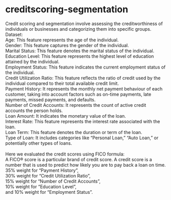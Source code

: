 # creditscoring-segmentation

Credit scoring and segmentation involve assessing the creditworthiness of individuals or businesses and categorizing them into specific groups.
<br>
Dataset:<br>
Age: This feature represents the age of the individual.<br>
Gender: This feature captures the gender of the individual.<br>
Marital Status: This feature denotes the marital status of the individual.<br>
Education Level: This feature represents the highest level of education attained by the individual.<br>
Employment Status: This feature indicates the current employment status of the individual.<br>
Credit Utilization Ratio: This feature reflects the ratio of credit used by the individual compared to their total available credit limit.<br>
Payment History: It represents the monthly net payment behaviour of each customer, taking into account factors such as on-time payments, late payments, missed payments, and defaults.<br>
Number of Credit Accounts: It represents the count of active credit accounts the person holds.<br>
Loan Amount: It indicates the monetary value of the loan.<br>
Interest Rate: This feature represents the interest rate associated with the loan.<br>
Loan Term: This feature denotes the duration or term of the loan.<br>
Type of Loan: It includes categories like “Personal Loan,” “Auto Loan,” or potentially other types of loans.<br>
<br>
Here we evaluated the credit scores using FICO formula:<br>
A FICO® score is a particular brand of credit score. A credit score is a number that is used to predict how likely you are to pay back a loan on time.<br>
35% weight for “Payment History”, <br>
30% weight for “Credit Utilization Ratio”, <br>
15% weight for “Number of Credit Accounts”, <br>
10% weight for “Education Level”, <br>
and 10% weight for “Employment Status”. <br>
